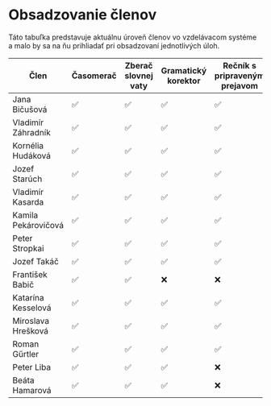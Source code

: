 # Obsadzovanie členov
Táto tabuľka predstavuje aktuálnu úroveň členov vo vzdelávacom systéme a malo by sa na ňu prihliadať pri obsadzovaní jednotlivých úloh.

| Člen | Časomerač | Zberač slovnej vaty | Gramatický korektor | Rečník s pripraveným prejavom | Hodnotiteľ | Moderátor improvizácií | Moderátor stretnutia | Súhrnný hodnotiteľ | Predsedajúci | Dochádzka |
|---|---|---|---|---|---|---|---|---|---|---|
| Jana Bičušová | ✅ | ✅ | ✅ | ✅ | ✅ | ✅ | ✅ | ✅ | ✅ | Pravidelná |
| Vladimír Záhradník | ✅ | ✅ | ✅ | ✅ | ✅ | ✅ | ✅ | ✅ | ✅ | Pravidelná |
| Kornélia Hudáková | ✅ | ✅ | ✅ | ✅ | ✅ | ✅ | ✅ | ✅ | ✅ | Pravidelná |
| Jozef Starúch | ✅ | ✅ | ✅ | ✅ | ✅ | ✅ | ✅ | ✅ | ✅ | Pravidelná |
| Vladimír Kasarda | ✅ | ✅ | ✅ | ✅ | ✅ | ✅ | ✅ | ✅ | ❌ | Pravidelná |
| Kamila Pekárovičová | ✅ | ✅ | ✅ | ✅ | ✅ | ✅ | ✅ | ✅ | ✅ | Nepravidelná |
| Peter Stropkai | ✅ | ✅ | ✅ | ✅ | ✅ | ✅ | ✅ | ✅ | ❌ | Nepravidelná |
| Jozef Takáč | ✅ | ✅ | ✅ | ✅ | ✅ | ✅ | ✅ | ✅ | ❌ | Pravidelná |
| František Babič | ✅ | ✅ | ❌ | ❌ | ❌ | ✅ | ❌ | ❌ | ❌ | Nepravidelná |
| Katarína Kesselová | ✅ | ✅ | ✅ | ✅ | ✅ | ✅ | ❌ | ❌ | ❌ | Pravidelná |
| Miroslava Hrešková | ✅ | ✅ | ✅ | ✅ | ✅ | ❌ | ❌ | ❌ | ❌ | Pravidelná |
| Roman Gűrtler | ✅ | ✅ | ✅ | ✅ | ✅ | ✅ | ❌ | ❌ | ❌ | Pravidelná |
| Peter Liba | ✅ | ✅ | ✅ | ❌ | ❌ | ✅ | ❌ | ❌ | ❌ | Pravidelná |
| Beáta Hamarová | ✅ | ✅ | ✅ | ❌ | ❌ | ❌ | ❌ | ❌ | ❌ | Pravidelná |
